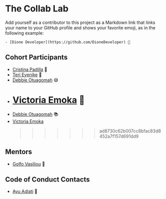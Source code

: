 # The Collab Lab

Add yourself as a contributor to this project as a Markdown link that links your name to your GitHub profile and shows your favorite emoji, as in the following example:

    - [Dione Developer](https://github.com/DioneDeveloper) 💅

## Cohort Participants

- [Cristina Padilla](https://github.com/Mama-simba) 💃
- [Teri Eyenike](https://github.com/terieyenike) 🦘
- [Debbie Otuagomah](https://github.com/thatgirldorian) 😅
- # [Victoria Emoka](https://github.com/mohanner-coder) 🐶
- [Debbie Otuagomah](https://github.com/thatgirldorian) 📚
- [Victoria Emoka](https://github.com/mohanner-coder)
  > > > > > > > ad8730c62b007cc8bfac83d8452a7f157d691dd9

## Mentors

- [Golfo Vasiliou](https://github.com/faysvas) 🐶

## Code of Conduct Contacts

- [Ayu Adiati](https://github.com/adiati98) 🤩
